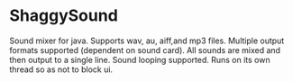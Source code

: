 # ShaggySound
Sound mixer for java.  Supports wav, au, aiff,and mp3 files. Multiple output formats supported (dependent on sound card).
All sounds are mixed and then output to a single line. Sound looping supported. 
Runs on its own thread so as not to block ui. 
